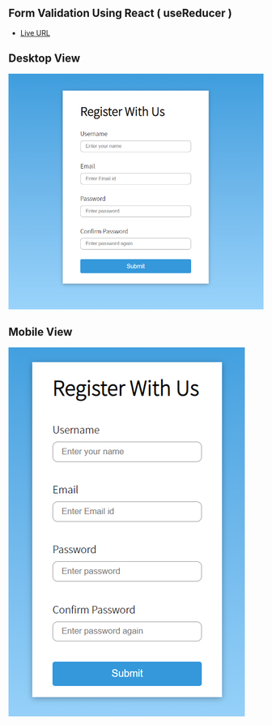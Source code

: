 ## Form Validation Using React ( useReducer )

- [Live URL](https://form-validation-react-sp.netlify.app/)

## Desktop View

![](./src/img/Capture1.PNG)

## Mobile View

![](./src/img/Capture2.PNG)
